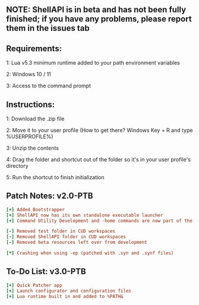 ## NOTE: ShellAPI is in beta and has not been fully finished; if you have any problems, please report them in the issues tab



## Requirements:
1: Lua v5.3 minimum runtime added to your path environment variables

2: Windows 10 / 11

3: Access to the command prompt

## Instructions:
1: Download the .zip file

2: Move it to your user profile (How to get there? Windows Key + R and type %USERPROFILE%)

3: Unzip the contents

4: Drag the folder and shortcut out of the folder so it's in your user profile's  directory

5: Run the shortcut to finish initialization

## Patch Notes: v2.0-PTB

```ini
[+] Added Bootstrapper
[+] ShellAPI now has its own standalone executable launcher
[+] Command Utility Development and -home commands are now part of the shells session %PATH% variable when launching from the executable

[-] Removed test folder in CUD workspaces
[-] Removed ShellAPI folder in CUD workspaces
[-] Removed beta resources left over from development

[*] Crashing when using -ep (patched with .syn and .synf files)
```
## To-Do List: v3.0-PTB

```ini
[+] Quick Patcher app
[+] Launch configurator and configuration files
[+] Lua runtime built in and added to %PATH&
```

